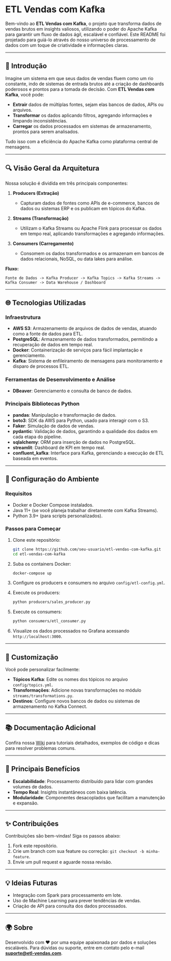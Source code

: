 # ETL Vendas com Kafka

Bem-vindo ao **ETL Vendas com Kafka**, o projeto que transforma dados de vendas brutos em insights valiosos, utilizando o poder do Apache Kafka para garantir um fluxo de dados ágil, escalável e confiável. Este README foi projetado para guiá-lo através do nosso universo de processamento de dados com um toque de criatividade e informações claras. 

---

## 🚀 Introdução
Imagine um sistema em que seus dados de vendas fluem como um rio constante, indo de sistemas de entrada brutos até a criação de dashboards poderosos e prontos para a tomada de decisão. Com **ETL Vendas com Kafka**, você pode:

- **Extrair** dados de múltiplas fontes, sejam elas bancos de dados, APIs ou arquivos.
- **Transformar** os dados aplicando filtros, agregando informações e limpando inconsistências.
- **Carregar** os dados processados em sistemas de armazenamento, prontos para serem analisados.

Tudo isso com a eficiência do Apache Kafka como plataforma central de mensagens.

---

## 🔍 Visão Geral da Arquitetura
Nossa solução é dividida em três principais componentes:

1. **Producers (Extração)**
   - Capturam dados de fontes como APIs de e-commerce, bancos de dados ou sistemas ERP e os publicam em tópicos do Kafka.

2. **Streams (Transformação)**
   - Utilizam o Kafka Streams ou Apache Flink para processar os dados em tempo real, aplicando transformações e agregando informações.

3. **Consumers (Carregamento)**
   - Consomem os dados transformados e os armazenam em bancos de dados relacionais, NoSQL, ou data lakes para análise.

**Fluxo:**

```
Fonte de Dados -> Kafka Producer -> Kafka Topics -> Kafka Streams -> Kafka Consumer -> Data Warehouse / Dashboard
```

---

## 🌐 Tecnologias Utilizadas

### Infraestrutura
- **AWS S3**: Armazenamento de arquivos de dados de vendas, atuando como a fonte de dados para ETL.
- **PostgreSQL**: Armazenamento de dados transformados, permitindo a recuperação de dados em tempo real.
- **Docker**: Containerização de serviços para fácil implantação e gerenciamento.
- **Kafka**: Sistema de enfileiramento de mensagens para monitoramento e disparo de processos ETL.

### Ferramentas de Desenvolvimento e Análise
- **DBeaver**: Gerenciamento e consulta de banco de dados.

### Principais Bibliotecas Python
- **pandas**: Manipulação e transformação de dados.
- **boto3**: SDK da AWS para Python, usado para interagir com o S3.
- **Faker**: Simulação de dados de vendas.
- **pydantic**: Validação de dados, garantindo a qualidade dos dados em cada etapa do pipeline.
- **sqlalchemy**: ORM para inserção de dados no PostgreSQL.
- **streamlit**: Dashboard de KPI em tempo real.
- **confluent_kafka**: Interface para Kafka, gerenciando a execução de ETL baseada em eventos.

---

## 🔧 Configuração do Ambiente

### Requisitos
- Docker e Docker Compose instalados.
- Java 11+ (se você planeja trabalhar diretamente com Kafka Streams).
- Python 3.9+ (para scripts personalizados).

### Passos para Começar
1. Clone este repositório:
   ```bash
   git clone https://github.com/seu-usuario/etl-vendas-com-kafka.git
   cd etl-vendas-com-kafka
   ```

2. Suba os containers Docker:
   ```bash
   docker-compose up
   ```

3. Configure os producers e consumers no arquivo `config/etl-config.yml`.

4. Execute os producers:
   ```bash
   python producers/sales_producer.py
   ```

5. Execute os consumers:
   ```bash
   python consumers/etl_consumer.py
   ```

6. Visualize os dados processados no Grafana acessando `http://localhost:3000`.

---

## 🎨 Customização
Você pode personalizar facilmente:

- **Tópicos Kafka**: Edite os nomes dos tópicos no arquivo `config/topics.yml`.
- **Transformações**: Adicione novas transformações no módulo `streams/transformations.py`.
- **Destinos**: Configure novos bancos de dados ou sistemas de armazenamento no Kafka Connect.

---

## 📚 Documentação Adicional
Confira nossa [Wiki](https://github.com/seu-usuario/etl-vendas-com-kafka/wiki) para tutoriais detalhados, exemplos de código e dicas para resolver problemas comuns.

---

## 🌟 Principais Benefícios
- **Escalabilidade**: Processamento distribuído para lidar com grandes volumes de dados.
- **Tempo Real**: Insights instantâneos com baixa latência.
- **Modularidade**: Componentes desacoplados que facilitam a manutenção e expansão.

---

## ✨ Contribuições
Contribuições são bem-vindas! Siga os passos abaixo:

1. Fork este repositório.
2. Crie um branch com sua feature ou correção: `git checkout -b minha-feature`.
3. Envie um pull request e aguarde nossa revisão.

---

## 💡 Ideias Futuras
- Integração com Spark para processamento em lote.
- Uso de Machine Learning para prever tendências de vendas.
- Criação de API para consulta dos dados processados.

---

## 🌍 Sobre
Desenvolvido com ❤️ por uma equipe apaixonada por dados e soluções escaláveis. Para dúvidas ou suporte, entre em contato pelo e-mail **suporte@etl-vendas.com**.

